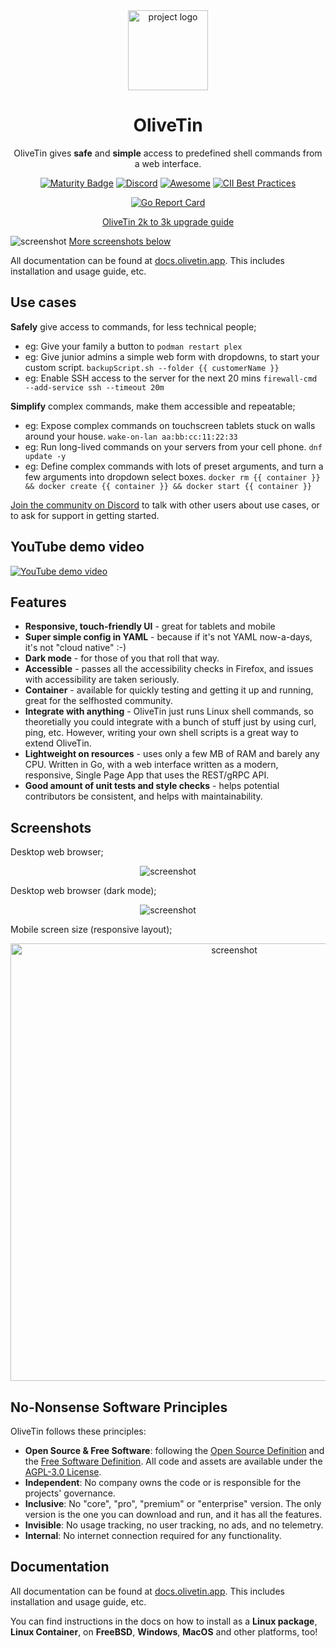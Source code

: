 <div align = "center">
  <img alt = "project logo" src = "https://github.com/OliveTin/OliveTin/blob/main/frontend/OliveTinLogo.png" width = "128" />
  <h1>OliveTin</h1>

  OliveTin gives **safe** and **simple** access to predefined shell commands from a web interface.

[![Maturity Badge](https://img.shields.io/badge/maturity-Production-brightgreen)](#none)
[![Discord](https://img.shields.io/discord/846737624960860180?label=Discord%20Server)](https://discord.gg/jhYWWpNJ3v)
[![Awesome](https://cdn.rawgit.com/sindresorhus/awesome/d7305f38d29fed78fa85652e3a63e154dd8e8829/media/badge.svg)](https://github.com/awesome-selfhosted/awesome-selfhosted#automation)
[![CII Best Practices](https://bestpractices.coreinfrastructure.org/projects/5050/badge)](https://bestpractices.coreinfrastructure.org/projects/5050)

[![Go Report Card](https://goreportcard.com/badge/github.com/Olivetin/OliveTin)](https://goreportcard.com/report/github.com/OliveTin/OliveTin)

[OliveTin 2k to 3k upgrade guide](https://docs.olivetin.app/upgrade/2k3k.html)
</div>

<img alt = "screenshot" src = "https://github.com/OliveTin/OliveTin/blob/main/var/marketing/screenshots/mainpage-laptop_framed.png" />
<a href = "#screenshots">More screenshots below</a>

All documentation can be found at [docs.olivetin.app](https://docs.olivetin.app). This includes installation and usage guide, etc.

## Use cases

**Safely** give access to commands, for less technical people;

* eg: Give your family a button to `podman restart plex`
* eg: Give junior admins a simple web form with dropdowns, to start your custom script. `backupScript.sh --folder {{ customerName }}`
* eg: Enable SSH access to the server for the next 20 mins `firewall-cmd --add-service ssh --timeout 20m`

**Simplify** complex commands, make them accessible and repeatable;

* eg: Expose complex commands on touchscreen tablets stuck on walls around your house. `wake-on-lan aa:bb:cc:11:22:33`
* eg: Run long-lived commands on your servers from your cell phone. `dnf update -y`
* eg: Define complex commands with lots of preset arguments, and turn a few arguments into dropdown select boxes. `docker rm {{ container }} && docker create {{ container }} && docker start {{ container }}`

[Join the community on Discord](https://discord.gg/jhYWWpNJ3v) to talk with other users about use cases, or to ask for support in getting started.

## YouTube demo video

[![YouTube demo video](https://raw.githubusercontent.com/OliveTin/OliveTin/main/var/marketing/YouTubeBanner.png)](https://www.youtube.com/watch?v=UBgOfNrzId4)

## Features

* **Responsive, touch-friendly UI** - great for tablets and mobile
* **Super simple config in YAML** - because if it's not YAML now-a-days, it's not "cloud native" :-)
* **Dark mode** - for those of you that roll that way.
* **Accessible** - passes all the accessibility checks in Firefox, and issues with accessibility are taken seriously.
* **Container** - available for quickly testing and getting it up and running, great for the selfhosted community.
* **Integrate with anything** - OliveTin just runs Linux shell commands, so theoretially you could integrate with a bunch of stuff just by using curl, ping, etc. However, writing your own shell scripts is a great way to extend OliveTin.
* **Lightweight on resources** - uses only a few MB of RAM and barely any CPU. Written in Go, with a web interface written as a modern, responsive, Single Page App that uses the REST/gRPC API.
* **Good amount of unit tests and style checks** - helps potential contributors be consistent, and helps with maintainability.

## Screenshots

Desktop web browser;

<p align = "center">
<img alt = "screenshot" src = "https://github.com/OliveTin/OliveTin/blob/main/var/marketing/screenshots/mainpage-laptop_framed.png" />
</p>

Desktop web browser (dark mode);

<p align = "center">
<img alt = "screenshot" src = "https://github.com/OliveTin/OliveTin/blob/main/var/marketing/screenshots/mainpage-darkop_framed.png" />
</p>

Mobile screen size (responsive layout);

<p align = "center">
<img alt = "screenshot" src = "https://github.com/OliveTin/OliveTin/blob/main/var/marketing/screenshots/mainpage-phone_framed.png" style = "width: 700px;" />
</p>

## No-Nonsense Software Principles

OliveTin follows these principles:

* **Open Source & Free Software**: following the [Open Source Definition](https://opensource.org/osd) and the [Free Software Definition](https://www.gnu.org/philosophy/free-sw.html). All code and assets are available under the [AGPL-3.0 License](LICENSE).
* **Independent**: No company owns the code or is responsible for the projects' governance.
* **Inclusive**: No "core", "pro", "premium" or "enterprise" version. The only version is the one you can download and run, and it has all the features.
* **Invisible**: No usage tracking, no user tracking, no ads, and no telemetry. 
* **Internal**: No internet connection required for any functionality.

## Documentation

All documentation can be found at [docs.olivetin.app](https://docs.olivetin.app). This includes installation and usage guide, etc.

You can find instructions in the docs on how to install as a **Linux package**, **Linux Container**, on **FreeBSD**, **Windows**, **MacOS** and other platforms, too!

